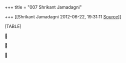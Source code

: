 +++
title = "007 Shrikant Jamadagni"

+++
[[Shrikant Jamadagni	2012-06-22, 19:31:11 [Source](https://groups.google.com/g/bvparishat/c/tDvyp9uDrJ4)]]



[TABLE]







